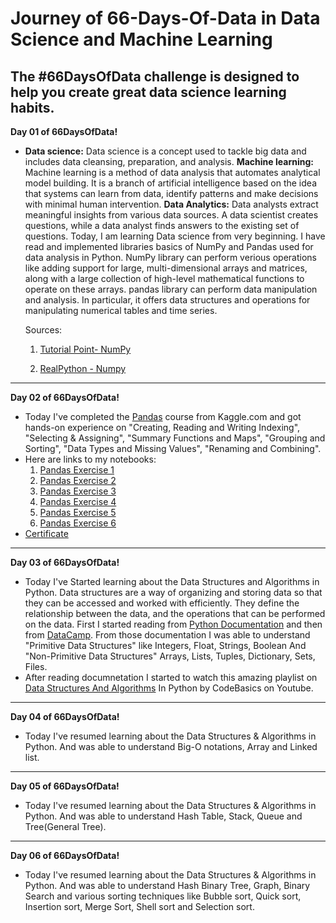 # Journey of 66-Days-Of-Data in Data Science and Machine Learning

The #66DaysOfData challenge is designed to help you create great data science learning habits.
---


**Day 01 of 66DaysOfData!**

- __Data science:__ Data science is a concept used to tackle big data and includes data cleansing, preparation, and analysis. __Machine learning:__ Machine learning is a method of data analysis that automates analytical model building. It is a branch of artificial intelligence based on the idea that systems can learn from data, identify patterns and make decisions with minimal human intervention. __Data Analytics:__ Data analysts extract meaningful insights from various data sources. A data scientist creates questions, while a data analyst finds answers to the existing set of questions.
Today, I am learning Data science from very beginning. I have read and implemented libraries basics of NumPy and Pandas used for data analysis in Python.
NumPy library can perform verious operations like adding support for large, multi-dimensional arrays and matrices, along with a large collection of high-level mathematical functions to operate on these arrays.
pandas library can perform data manipulation and analysis. In particular, it offers data structures and operations for manipulating numerical tables and time series.

  Sources:
  
  1. [Tutorial Point- NumPy](https://www.tutorialspoint.com/numpy/index.htm)
  
  2. [RealPython - Numpy](https://realpython.com/numpy-array-programming/)
---

**Day 02 of 66DaysOfData!**

- Today I've completed the [Pandas](https://www.kaggle.com/learn/pandas) course from Kaggle.com and got hands-on experience on "Creating, Reading and Writing Indexing", "Selecting & Assigning", "Summary Functions and Maps", "Grouping and Sorting", "Data Types and Missing Values", "Renaming and Combining".
- Here are links to my notebooks:
  1. [Pandas Exercise 1](https://www.kaggle.com/swapnilbhange/pandas-exercise-1-creating-reading-and-writing)
  2. [Pandas Exercise 2](https://www.kaggle.com/swapnilbhange/pandas-exercise-2-indexing-selecting-assigning)
  3. [Pandas Exercise 3](https://www.kaggle.com/swapnilbhange/pandas-exercise-3-summary-functions-and-maps)
  4. [Pandas Exercise 4](https://www.kaggle.com/swapnilbhange/pandas-exercise-4-grouping-and-sorting)
  5. [Pandas Exercise 5](https://www.kaggle.com/swapnilbhange/pandas-exercise-5-data-types-and-missing-values)
  6. [Pandas Exercise 6](https://www.kaggle.com/swapnilbhange/pandas-exercise-6-renaming-and-combining)
- [Certificate](https://raw.githubusercontent.com/swapnilbhange/66-Days-Of-Data/main/Certificates/Swapnil%20Bhange%20-%20Pandas.png)
---

**Day 03 of 66DaysOfData!**
- Today I've Started learning about the Data Structures and Algorithms in Python. Data structures are a way of organizing and storing data so that they can be accessed and worked with efficiently. They define the relationship between the data, and the operations that can be performed on the data. First I started reading from [Python Documentation](https://docs.python.org/3/tutorial/datastructures.html) and then from [DataCamp](https://www.datacamp.com/community/tutorials/data-structures-python). From those documentation I was able to understand "Primitive Data Structures" like Integers, Float, Strings, Boolean And "Non-Primitive Data Structures" Arrays, Lists, Tuples, Dictionary, Sets, Files.
- After reading documnetation I started to watch this amazing playlist on [Data Structures And Algorithms](https://youtube.com/playlist?list=PLeo1K3hjS3uu_n_a__MI_KktGTLYopZ12) In Python by CodeBasics on Youtube.
---

**Day 04 of 66DaysOfData!**

- Today I've resumed learning about the Data Structures & Algorithms in Python. And was able to understand Big-O notations, Array and Linked list.
--- 

**Day 05 of 66DaysOfData!**

- Today I've resumed learning about the Data Structures & Algorithms in Python. And was able to understand Hash Table, Stack, Queue and Tree(General Tree).

---

**Day 06 of 66DaysOfData!**

- Today I've resumed learning about the Data Structures & Algorithms in Python. And was able to understand Hash Binary Tree, Graph, Binary Search and various sorting techniques like Bubble sort, Quick sort, Insertion sort, Merge Sort, Shell sort and Selection sort.
